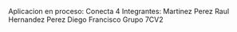Aplicacion en proceso: Conecta 4 
Integrantes: Martinez Perez Raul
Hernandez Perez Diego Francisco 
Grupo 7CV2
